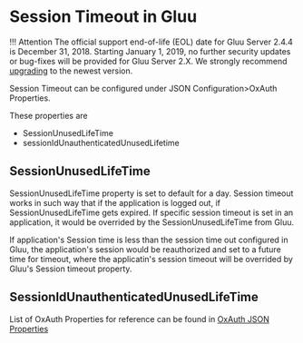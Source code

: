 # Session Timeout in Gluu

!!! Attention
    The official support end-of-life (EOL) date for Gluu Server 2.4.4 is December 31, 2018. Starting January 1, 2019, no further security updates or bug-fixes will be provided for Gluu Server 2.X. We strongly recommend [upgrading](https://gluu.org/docs/ce/upgrade/) to the newest version.

Session Timeout can be configured under 
JSON Configuration>OxAuth Properties.

These properties are

- SessionUnusedLifeTime
- sessionIdUnauthenticatedUnusedLifetime

## SessionUnusedLifeTime

SessionUnusedLifeTime property is set to default for a day. 
Session timeout works in such way that if the application is logged out, 
if SessionUnusedLifeTime gets expired. If specific session timeout is set 
in an application, it would be overrided by the SessionUnusedLifeTime from 
Gluu.

If application's Session time is less than the session time out 
configured in Gluu, the application's session would be reauthorized and 
set to a future time for timeout, where the applicatin's session timeout 
will be overrided by Gluu's Session timeout property.

## SessionIdUnauthenticatedUnusedLifeTime



List of OxAuth Properties for reference can be found in 
[OxAuth JSON Properties](../reference/JSON-oxauth-prop.md)
